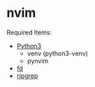 # nvim

Required Items:
- [Python3](https://www.python.org)
	- venv (python3-venv)
	- pynvim
- [fd](https://github.com/sharkdp/fd)
- [ripgrep](https://github.com/BurntSushi/ripgrep)
